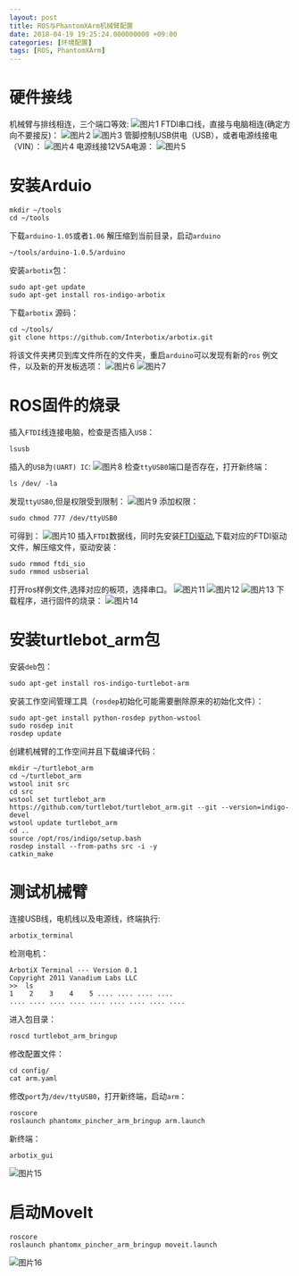 ```yaml
---
layout: post
title: ROS与PhantomXArm机械臂配置
date: 2018-04-19 19:25:24.000000000 +09:00
categories: [环境配置]
tags: [ROS, PhantomXArm]
---
```

# 硬件接线
机械臂与排线相连，三个端口等效:
![图片1][图片1]
FTDI串口线，直接与电脑相连(确定方向不要接反)：
![图片2][图片2]
![图片3][图片3]
管脚控制USB供电（USB），或者电源线接电（VIN）：
![图片4][图片4]
电源线接12V5A电源：
![图片5][图片5]
# 安装Arduio
```
mkdir ~/tools
cd ~/tools
```
下载`arduino-1.05`或者`1.06` 解压缩到当前目录，启动`arduino`
```
~/tools/arduino-1.0.5/arduino
```
安装`arbotix`包：
```
sudo apt-get update
sudo apt-get install ros-indigo-arbotix
```
下载`arbotix` 源码：
```
cd ~/tools/
git clone https://github.com/Interbotix/arbotix.git
```
将该文件夹拷贝到库文件所在的文件夹，重启`arduino`可以发现有新的`ros` 例文件，以及新的开发板选项：
![图片6][图片6]
![图片7][图片7]
# ROS固件的烧录
插入`FTDI`线连接电脑，检查是否插入`USB`：
```
lsusb
```
插入的`USB`为`(UART) IC`:
![图片8][图片8]
检查`ttyUSB0`端口是否存在，打开新终端：
```
ls /dev/ -la
```
发现`ttyUSB0`,但是权限受到限制：
![图片9][图片9]
添加权限：
```
sudo chmod 777 /dev/ttyUSB0
```
可得到：
![图片10][图片10]
插入`FTDI`数据线，同时先安装[FTDI驱动](http://www.ftdichip.com/Drivers/VCP.htm),下载对应的FTDI驱动文件，解压缩文件，驱动安装：
```
sudo rmmod ftdi_sio
sudo rmmod usbserial
```
打开ros样例文件,选择对应的板项，选择串口。
![图片11][图片11]
![图片12][图片12]
![图片13][图片13]
下载程序，进行固件的烧录：
![图片14][图片14]
# 安装turtlebot_arm包
安装`deb`包：
```
sudo apt-get install ros-indigo-turtlebot-arm
```
安装工作空间管理工具（`rosdep`初始化可能需要删除原来的初始化文件）：
```
sudo apt-get install python-rosdep python-wstool
sudo rosdep init
rosdep update
```
创建机械臂的工作空间并且下载编译代码：
```
mkdir ~/turtlebot_arm
cd ~/turtlebot_arm
wstool init src
cd src
wstool set turtlebot_arm https://github.com/turtlebot/turtlebot_arm.git --git --version=indigo-devel
wstool update turtlebot_arm
cd ..
source /opt/ros/indigo/setup.bash
rosdep install --from-paths src -i -y
catkin_make
```
# 测试机械臂
连接USB线，电机线以及电源线，终端执行:
```
arbotix_terminal
```
检测电机：
```
ArbotiX Terminal --- Version 0.1
Copyright 2011 Vanadium Labs LLC
>>  ls
1    2    3    4    5 .... .... .... ....
.... .... .... .... .... .... .... .... ....
```
进入包目录：
```
roscd turtlebot_arm_bringup
```
修改配置文件：
```
cd config/
cat arm.yaml
```
修改`port`为`/dev/ttyUSB0`，打开新终端，启动`arm`：
```
roscore
roslaunch phantomx_pincher_arm_bringup arm.launch
```
新终端：
```
arbotix_gui
```
![图片15][图片15]
# 启动MoveIt
```
roscore
roslaunch phantomx_pincher_arm_bringup moveit.launch
```
![图片16][图片16]

[图片1]: https://github.com/ZhengWG/Imgs_blog/raw/master/ROS%E4%B8%8EPhantomXArm%E6%9C%BA%E6%A2%B0%E8%87%82%E9%85%8D%E7%BD%AE/1.png
[图片2]: https://github.com/ZhengWG/Imgs_blog/raw/master/ROS%E4%B8%8EPhantomXArm%E6%9C%BA%E6%A2%B0%E8%87%82%E9%85%8D%E7%BD%AE/2.png
[图片3]: https://github.com/ZhengWG/Imgs_blog/raw/master/ROS%E4%B8%8EPhantomXArm%E6%9C%BA%E6%A2%B0%E8%87%82%E9%85%8D%E7%BD%AE/3.png
[图片4]: https://github.com/ZhengWG/Imgs_blog/raw/master/ROS%E4%B8%8EPhantomXArm%E6%9C%BA%E6%A2%B0%E8%87%82%E9%85%8D%E7%BD%AE/4.png
[图片5]: https://github.com/ZhengWG/Imgs_blog/raw/master/ROS%E4%B8%8EPhantomXArm%E6%9C%BA%E6%A2%B0%E8%87%82%E9%85%8D%E7%BD%AE/5.png
[图片6]: https://github.com/ZhengWG/Imgs_blog/raw/master/ROS%E4%B8%8EPhantomXArm%E6%9C%BA%E6%A2%B0%E8%87%82%E9%85%8D%E7%BD%AE/6.png
[图片7]: https://github.com/ZhengWG/Imgs_blog/raw/master/ROS%E4%B8%8EPhantomXArm%E6%9C%BA%E6%A2%B0%E8%87%82%E9%85%8D%E7%BD%AE/7.png
[图片8]: https://github.com/ZhengWG/Imgs_blog/raw/master/ROS%E4%B8%8EPhantomXArm%E6%9C%BA%E6%A2%B0%E8%87%82%E9%85%8D%E7%BD%AE/8.png
[图片9]: https://github.com/ZhengWG/Imgs_blog/raw/master/ROS%E4%B8%8EPhantomXArm%E6%9C%BA%E6%A2%B0%E8%87%82%E9%85%8D%E7%BD%AE/9.png
[图片10]: https://github.com/ZhengWG/Imgs_blog/raw/master/ROS%E4%B8%8EPhantomXArm%E6%9C%BA%E6%A2%B0%E8%87%82%E9%85%8D%E7%BD%AE/10.png
[图片11]: https://github.com/ZhengWG/Imgs_blog/raw/master/ROS%E4%B8%8EPhantomXArm%E6%9C%BA%E6%A2%B0%E8%87%82%E9%85%8D%E7%BD%AE/11.png
[图片12]: https://github.com/ZhengWG/Imgs_blog/raw/master/ROS%E4%B8%8EPhantomXArm%E6%9C%BA%E6%A2%B0%E8%87%82%E9%85%8D%E7%BD%AE/12.png
[图片13]: https://github.com/ZhengWG/Imgs_blog/raw/master/ROS%E4%B8%8EPhantomXArm%E6%9C%BA%E6%A2%B0%E8%87%82%E9%85%8D%E7%BD%AE/13.png
[图片14]: https://github.com/ZhengWG/Imgs_blog/raw/master/ROS%E4%B8%8EPhantomXArm%E6%9C%BA%E6%A2%B0%E8%87%82%E9%85%8D%E7%BD%AE/14.png
[图片15]: https://github.com/ZhengWG/Imgs_blog/raw/master/ROS%E4%B8%8EPhantomXArm%E6%9C%BA%E6%A2%B0%E8%87%82%E9%85%8D%E7%BD%AE/15.png
[图片16]: https://github.com/ZhengWG/Imgs_blog/raw/master/ROS%E4%B8%8EPhantomXArm%E6%9C%BA%E6%A2%B0%E8%87%82%E9%85%8D%E7%BD%AE/16.png
